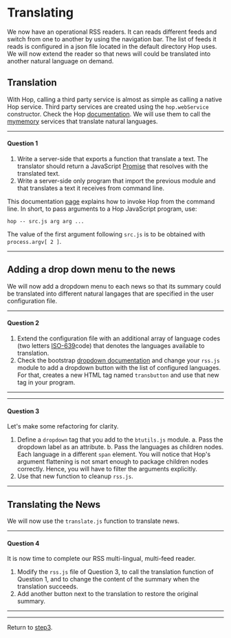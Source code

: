 Translating
===========

We now have an operational RSS readers. It can reads different feeds and
switch from one to another by using the navigation bar. The list of feeds
it reads is configured in a json file located in the default directory
Hop uses. We will now extend the reader so that news will could be
translated into another natural language on demand.

Translation
-----------

With Hop, calling a third party service is almost as simple as calling
a native Hop service. Third party services are created using the
`hop.webService` constructor. Check the Hop [documentation][hop]. We
will use them to call the [mymemory][mym] services that translate
natural languages.

*****************************************************************************
#### Question 1 #### 

1. Write a server-side that exports a function that translate a text. The
 translator should return a JavaScript [Promise][mdn] that resolves
with the translated text.
2. Write a server-side only program that import the previous module
and that translates a text it receives from command line.

This documentation [page](http://hop-dev.inria.fr/home/00-command.html) 
explains how to invoke Hop from the command line. In short, to pass
arguments to a Hop JavaScript program, use:

```shell
hop -- src.js arg arg ...
```

The value of the first argument following `src.js` is to be obtained
with `process.argv[ 2 ]`.
*****************************************************************************


Adding a drop down menu to the news
-----------------------------------

We will now add a dropdown menu to each news so that its summary could
be translated into different natural langages that are specified in 
the user configuration file.

*****************************************************************************
#### Question 2 ####

1. Extend the configuration file with an additional array of language
codes (two letters
[ISO-639](https://en.wikipedia.org/wiki/List_of_ISO_639-1_codes)code)
that denotes the languages available to translation.
2. Check the bootstrap [dropdown documentation](https://getbootstrap.com/docs/4.1/components/dropdowns/) and change your `rss.js` module to add a dropdown
button with the list of configured languages. For that, creates a new
HTML tag named `transbutton` and use that new tag in your program. 
*****************************************************************************

*****************************************************************************
#### Question 3 #### 

Let's make some refactoring for clarity. 

1. Define a `dropdown` tag that you add to the `btutils.js` module.
  a. Pass the dropdown label as an attribute.
  b. Pass the languages as children nodes. Each language in a different
`span` element. You will notice that Hop's argument flattening is not
smart enough to package children nodes correctly. Hence, you will have to
filter the arguments explicitly.
2. Use that new function to cleanup `rss.js`.

*****************************************************************************

Translating the News
--------------------

We will now use the `translate.js` function to translate news. 

*****************************************************************************
#### Question 4 ####

It is now time to complete our RSS multi-lingual, multi-feed
reader. 

  1. Modify the `rss.js` file of Question 3, to call the
translation function of Question 1, and to change the content of the
summary when the translation succeeds.
  2. Add another button next to the translation to restore the original
summary.  
*****************************************************************************


*****************************************************************************
Return to [step3](https://github.com/manuel-serrano/hop-tutorials/tree/master/rss/step3/).


[hop]: http://hop-dev.inria.fr/home/00-hop.html
[mym]: http://mymemory.translated.net
[mdn]: https://developer.mozilla.org/en-US/docs/Web/JavaScript/Reference/Global_Objects/Promise 

